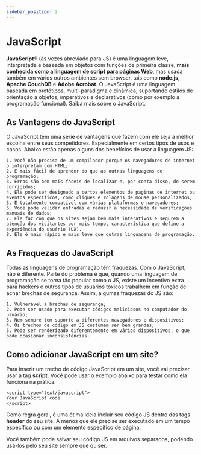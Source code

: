 ```yaml
---
sidebar_position: 2
---
```


# JavaScript

**JavaScript®** (às vezes abreviado para JS) é uma linguagem leve, interpretada e baseada em objetos com funções de primeira classe, **mais conhecida como a linguagem de script para páginas Web**, mas usada também em vários outros ambientes sem browser, tais como **node.js**, **Apache CouchDB** e **Adobe Acrobat**. O JavaScript é uma linguagem baseada em protótipos, multi-paradigma e dinâmica, suportando estilos de orientação a objetos, imperativos e declarativos (como por exemplo a programação funcional). Saiba mais sobre o JavaScript.

## As Vantagens do JavaScript

O JavaScript tem uma série de vantagens que fazem com ele seja a melhor escolha entre seus competidores. Especialmente em certos tipos de usos e casos. Abaixo estão apenas alguns dos benefícios de usar a linguagem JS:

    1. Você não precisa de um compilador porque os navegadores de internet o interpretam com HTML;
    2. É mais fácil de aprender do que as outras linguagens de programação;
    3. Erros são bem mais fáceis de localizar e, por conta disso, de serem corrigidos;
    4. Ele pode ser designado a certos elementos de páginas de internet ou eventos específicos, como cliques e rolagens de mouse personalizados;
    5. É totalmente compatível com várias plataformas e navegadores;
    6. Você pode validar entradas e reduzir a necessidade de verificações manuais de dados;
    7. Ele faz com que os sites sejam bem mais interativos e segurem a atenção dos visitantes por mais tempo, característica que define a experiência do usuário (UX).
    8. Ele é mais rápido e mais leve que outras linguagens de programação.

## As Fraquezas do JavaScript

Todas as linguagens de programação têm fraquezas. Com o JavaScript, não é diferente. Parte do problema é que, quando uma linguagem de programação se torna tão popular como o JS, existe um incentivo extra para hackers e outros tipos de usuários tóxicos trabalhem em função de achar brechas de segurança. Assim, algumas fraquezas do JS são:

    1. Vulnerável a brechas de segurança;
    2. Pode ser usado para executar códigos maliciosos no computador do usuário;
    3. Nem sempre tem suporte a diferentes navegadores e dispositivos;
    4. Os trechos de código em JS costumam ser bem grandes;
    5. Pode ser renderizado diferentemente em vários dispositivos, o que pode ocasionar inconsistências.

## Como adicionar JavaScript em um site?

Para inserir um trecho de código JavaScript em um site, você vai precisar usar a tag **script**. Você pode usar o exemplo abaixo para testar como ela funciona na prática.

```
<script type="text/javascript">
Your JavaScript code
</script>
```

Como regra geral, é uma ótima ideia incluir seu código JS dentro das tags **header** do seu site. A menos que ele precise ser executado em um tempo específico ou com um elemento específico de página.

Você também pode salvar seu código JS em arquivos separados, podendo usá-los pelo seu site sempre que quiser.